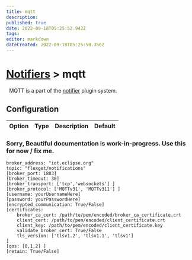 ```yaml
---
title: mqtt
description: 
published: true
date: 2022-09-18T05:25:52.942Z
tags: 
editor: markdown
dateCreated: 2022-09-18T05:25:50.356Z
---
```


# [Notifiers](/Plugins/Notifiers) > mqtt
<div class="alert alert-success" role="info">
  
  <span class="glyphicon glyphicon glyphicon-cog"></span>
  &nbsp; MQTT is a part of the [notifier](/Plugins/Notifiers) plugin system.
</div>

## Configuration

| Option |Type|  Description | Default |
| --- | ---| --- |---|


### Sorry, Beautiful documentation is work-in-progress. Use this for now / fix me.

```text
broker_address: "iot.eclipse.org"
topic: "flexget/notifications"
[broker_port: 1883]
[broker_timeout: 30]
[broker_transport: ['tcp','websockets'] ]
[broker_protocol: ['MQTTv31', 'MQTTv311'] ]
[username: yourUsernameHere]
[password: yourPasswordHere]
[encrypted_communication: True/False]
[certificates:
    broker_ca_cert: /path/to/pem/encoded/broker_ca_certificate.crt
    client_cert: /path/to/pem/encoded/client_certificate.crt
    client_key: /path/to/pem/encoded/client_certificate.key
    validate_broker_cert: True/False
    tls_version: ['tlsv1.2', 'tlsv1.1', 'tlsv1']
]
[qos: [0,1,2] ]
[retain: True/False]
```